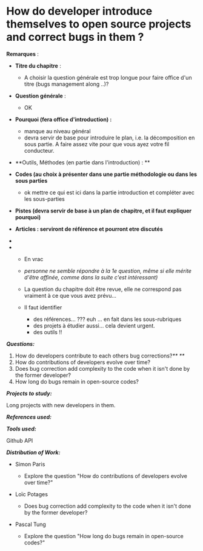 # How do developer introduce themselves to open source projects and correct bugs in them ?

**Remarques** :

* **Titre du chapitre** : 
  * A choisir la question générale est trop longue pour faire office d'un titre \(bugs management along ..\)?
* **Question générale** : 
  * OK 
* **Pourquoi \(fera office d'introduction\) :**
  * manque au niveau général
  * devra servir de base pour introduire le plan, i.e. la décomposition en sous partie. A faire assez vite pour que vous ayez votre fil conducteur.
* **Outils, Méthodes \(en partie dans l'introduction\) : **
* **Codes \(au choix à présenter dans une partie méthodologie ou dans les sous parties**

  * ok mettre ce qui est ici dans la partie introduction et compléter avec les sous-parties

* **Pistes \(devra servir de base à un plan de chapitre, et il faut expliquer pourquoi\)**

* **Articles : serviront de référence et pourront etre discutés**

* 
* * En vrac

  * _personne ne semble répondre à la 1e question, même si elle mérite d'être affinée, comme dans la suite c'est intéressant\)_

  * La question du chapitre doit être revue, elle ne correspond pas vraiment à ce que vous avez prévu...

  * Il faut identifier

    * des références... ??? euh ... en fait dans les sous-rubriques
    * des projets à étudier aussi... cela devient urgent.
    * des outils !!

_**Questions:**_

1. How do developers contribute to each others bug corrections?_** **_
2. How do contributions of developers evolve over time?
3. Does bug correction add complexity to the code when it isn't done by the former developer?
4. How long do bugs remain in open-source codes?

_**Projects to study:**_

Long projects with new developers in them.

_**References used:**_

_**Tools used:**_

Github API

_**Distribution of Work:**_

* Simon Paris

  * Explore the question "How do contributions of developers evolve over time?"

* Loïc Potages

  * Does bug correction add complexity to the code when it isn't done by the former developer?

* Pascal Tung

  * Explore the question "How long do bugs remain in open-source codes?"



